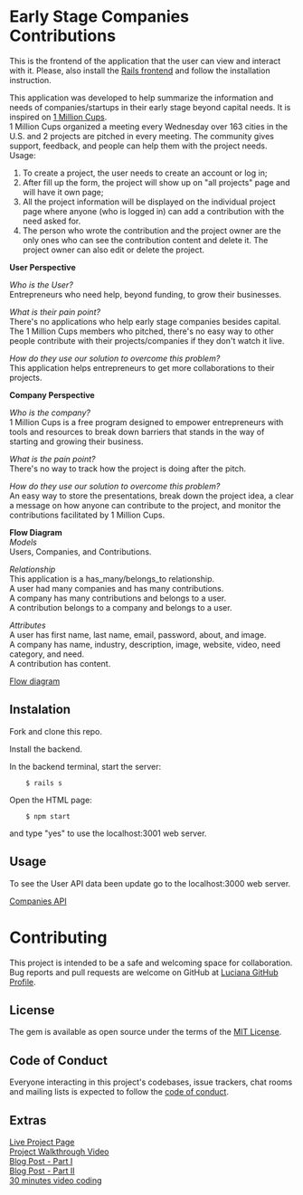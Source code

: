 # Early Stage Companies Contributions
This is the frontend of the application that the user can view and interact with it. Please, also install the [Rails frontend](https://github.com/luciana-lab/early-stage-companies-backend) and follow the installation instruction.

This application was developed to help summarize the information and needs of companies/startups in their early stage beyond capital needs. It is inspired on [1 Million Cups](https://www.1millioncups.com/).\
1 Million Cups organized a meeting every Wednesday over 163 cities in the U.S. and 2 projects are pitched in every meeting. The community gives support, feedback, and people can help them with the project needs.\
Usage:
1. To create a project, the user needs to create an account or log in;
2. After fill up the form, the project will show up on "all projects" page and will have it own page;
3. All the project information will be displayed on the individual project page where anyone (who is logged in) can add a contribution with the need asked for.
4. The person who wrote the contribution and the project owner are the only ones who can see the contribution content and delete it. The project owner can also edit or delete the project.

**User Perspective**

*Who is the User?*\
Entrepreneurs who need help, beyond funding, to grow their businesses.

*What is their pain point?*\
There's no applications who help early stage companies besides capital.\
The 1 Million Cups members who pitched, there's no easy way to other people contribute with their projects/companies if they don't watch it live.

*How do they use our solution to overcome this problem?*\
This application helps entrepreneurs to get more collaborations to their projects.

**Company Perspective**

*Who is the company?*\
1 Million Cups is a free program designed to empower entrepreneurs with tools and resources to break down barriers that stands in the way of starting and growing their business.

*What is the pain point?*\
There's no way to track how the project is doing after the pitch.

*How do they use our solution to overcome this problem?*\
An easy way to store the presentations, break down the project idea, a clear a message on how anyone can contribute to the project, and monitor the contributions facilitated by 1 Million Cups.

**Flow Diagram**\
*Models*\
Users, Companies, and Contributions.

*Relationship*\
This application is a has_many/belongs_to relationship.\
A user had many companies and has many contributions.\
A company has many contributions and belongs to a user.\
A contribution belongs to a company and belongs to a user.

*Attributes*\
A user has first name, last name, email, password, about, and image.\
A company has name, industry, description, image, website, video, need category, and need.\
A contribution has content.

[Flow diagram](https://drive.google.com/file/d/1evKyGhqsBa7Cxc_P0qdZnGUnjlXYOjLq/view?usp=sharing)
## Instalation
Fork and clone this repo.

Install the backend.

In the backend terminal, start the server:
```
    $ rails s
```

Open the HTML page:
```
    $ npm start
```
and type "yes" to use the localhost:3001 web server.
## Usage

To see the User API data been update go to the localhost:3000 web server.

[Companies API](http://localhost:3000/companies)
# Contributing

This project is intended to be a safe and welcoming space for collaboration.
Bug reports and pull requests are welcome on GitHub at [Luciana GitHub Profile](https://github.com/luciana-lab).

## License

The gem is available as open source under the terms of the [MIT License](https://opensource.org/licenses/MIT).

## Code of Conduct

Everyone interacting in this project's codebases, issue trackers, chat rooms and mailing lists is expected to follow the [code of conduct](https://github.com/luciana-lab/early-stage-companies-backend/blob/main/CODE_OF_CONDUCT.md).

## Extras
[Live Project Page]()\
[Project Walkthrough Video](https://youtu.be/xnsyZ4juSmg)\
[Blog Post - Part I](https://luciana-lab.medium.com/rails-react-redux-thunk-user-auth-with-cookies-and-sessions-part-i-98c5ea19a8c7)\
[Blog Post - Part II](https://luciana-lab.medium.com/rails-react-redux-thunk-user-auth-with-cookies-and-sessions-part-ii-e3f9bf036489)\
[30 minutes video coding](https://youtu.be/aBAqAHF81WY)